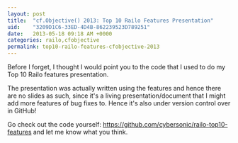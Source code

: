 ```yaml
---
layout: post
title:  "cf.Objective() 2013: Top 10 Railo Features Presentation"
uid:	"3209D1C6-33ED-4D4B-862239523D789251"
date:   2013-05-18 09:18 AM +0000
categories: railo,cfobjective
permalink: top10-railo-features-cfobjective-2013
---
```

<p>Before I forget, I thought I would point you to the code that I used to do my Top 10 Railo features presentation. </p>
<p>The presentation was actually written using the features and hence there are no slides as such, since it's a living presentation/document that I might add more features of bug fixes to. Hence it's also under version control over in GitHub! </p>
<p>Go check out the code yourself: <a href="https://github.com/cybersonic/railo-top10-features">https://github.com/cybersonic/railo-top10-features</a> and let me know what you think. </p>
<p> </p>